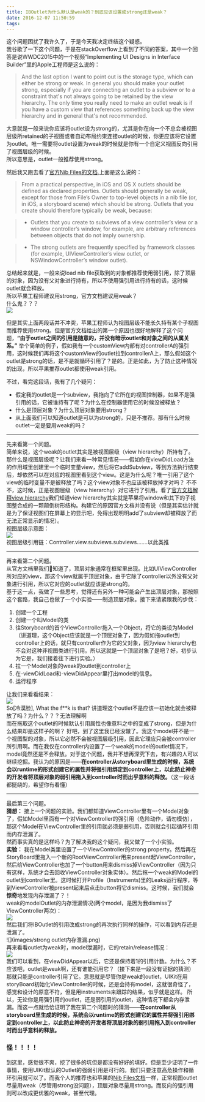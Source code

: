 ```yaml
---
title: IBOutlet为什么默认是weak的？到底应该设置成strong还是weak？
date: 2016-12-07 11:50:59
tags:
---
```

这个问题困扰了我许久了，于是今天我决定终结这个疑惑。  
我谷歌了一下这个问题，于是在stackOverflow上看到了不同的答案，其中一个回答是说WWDC2015中的一个视频“Implementing UI Designs in Interface Builder”里的Apple工程师是这么说的：  

>And the last option I want to point out is the storage type, which can either be strong or weak. In general you should make your outlet strong, especially if you are connecting an outlet to a subview or to a constraint that's not always going to be retained by the view hierarchy. The only time you really need to make an outlet weak is if you have a custom view that references something back up the view hierarchy and in general that's not recommended.  

大意就是一般来说你应该将outlet设为strong的，尤其是你在向一个不总会被视图层级所retained的子视图或者自动布局约束连接outlet的时候，你更应该将它设置为outlet。唯一需要将outlet设置为weak的时候就是你有一个自定义视图反向引用了视图层级的时候。  
所以意思是，outlet一般推荐使用strong。  

然后我又跑去看了[官方Nib Files的文档](https://developer.apple.com/library/content/documentation/Cocoa/Conceptual/LoadingResources/CocoaNibs/CocoaNibs.html#//apple_ref/doc/uid/10000051i-CH4-SW6),上面是这么说的：
>From a practical perspective, in iOS and OS X outlets should be defined as declared properties. Outlets should generally be weak, except for those from File’s Owner to top-level objects in a nib file (or, in iOS, a storyboard scene) which should be strong. Outlets that you create should therefore typically be weak, because:

>* Outlets that you create to subviews of a view controller’s view or a window controller’s window, for example, are arbitrary references between objects that do not imply ownership.  


>* The strong outlets are frequently specified by framework classes (for example, UIViewController’s view outlet, or NSWindowController’s window outlet).  

总结起来就是，一般来说load nib file获取到的对象都推荐使用弱引用，除了顶层的对象，因为没有父对象进行持有，所以不使用强引用进行持有的话，这时候outlet就会释放。  
所以苹果工程师建议用strong，官方文档建议用weak？  
什么鬼？？？  
![](images/黑人问号.png)  

但是其实上面两段话并不冲突，苹果工程师认为视图层级不能长久持有某个子视图而推荐使用strong。但是官方文档给出的第一个原因也很好地解释了这个问题，**“由于outlet之间的引用是随意的，并没有暗示outlet和对象之间的从属关系。”**  举个简单的例子，假如我有一个customView内部有对controllerA的强引用，这时候我们再将这个customView的outlet拉到controllerA上，那么假如这个outlet是strong的话，是不是就循环引用了？是的。正是如此，为了防止这种情况的出现，所以苹果推荐outlet都使用weak引用。  

不过，看完这段话，我有了几个疑问：
* 假定我的outlet是一个subview，我拖向了它所在的视图控制器，如果不是强引用的话，它被谁持有了呢？为什么在控制器使用它的时候没被释放？
* 什么是顶层对象？为什么顶层对象要用strong？
* 从上面我们可以知道outlet是可以为strong的，只是不推荐。那有什么时候outlet一定是要用weak的吗？
***
先来看第一个问题。  
简单来说，这个weak的outlet其实是被视图层级（view hierarchy）所持有了。那什么是视图层级呢？让我们来看一种常见情况——假如你在viewDidLoad方法的作用域里创建里一个临时变量view，然后将它addSubview，等到方法执行结束后，却依然可以在对应的视图里看到这个view。这是为什么呢？唯一引用了这个view的临时变量不是被释放了吗？这个view对象不也应该被释放掉才对吗？
不不不，这时候，正是视图层级（view hierarchy）对它进行了引用。看了[官方文档解释view hierarchy](https://developer.apple.com/library/content/documentation/General/Conceptual/Devpedia-CocoaApp/View%20Hierarchy.html)我们知道view hierarchy其实就是苹果将window和其下的子视图整合成的一颗颠倒树形结构。构建它的原因官方文档并没有说（但是其实估计就是为了保证视图们在屏幕上的显示吧，免得出现明明add了subview却被释放了而无法正常显示的情况）。  
视图层级示意图：  
![](images/view_hierarchy_enclose.jpg)  
视图层级引用链：Controller.view.subviews.subviews.......以此类推
***
再来看第二个问题。  
从官方文档里我们知道了，顶层对象通常在框架里出现。比如UIViewController所对应的view，那这个view就属于顶层对象，由于它除了controller以外没有父对象进行引用，所以它对应的outlet就应该是strong的。  
基于这一点，我做了一些思考，觉得还有另外一种可能会产生出顶层对象，那按照这个套路，我自己也做了一个小实验——制造顶层对象。接下来请紧跟我的步伐：
1. 创建一个工程
2. 创建一个叫Model的类
3. 往Storyboard的首个ViewController拖入一个Object，将它的类设为Model（讲道理，这个Object应该就是一个顶层对象了，因为假如拖outlet到controller上的话，就只有controller作为它的父对象，因为view hierarchy也不会对这种非视图类进行引用。所以这就是一个顶层对象了是吧？好，初步认为它是，我们接着往下进行实验。）
4. 拉一个Model对象的weak的outlet到controller上
5. 在-viewDidLoad和-viewDidAppear里打出model的信息。
6. 运行程序  

让我们来看看结果：  
![](images/littleExperimentsResult.png)  
So[冷漠脸], What the f\*\*k is that? 讲道理这个outlet不是应该一初始化就会被释放了吗？为什么？？？无法理解啊  
而在拖取这个outlet的时候默认引用属性也像意料之中的变成了strong，但是为什么结果却是这样子的啊？
好吧，到了这里我已经没辙了。我这个model并不是一个视图型的对象，所以它必然不会被视图层级引用，因此它理应只会被controller所引用啊。而在我仅在controller内设置了一个weak的model的outlet情况下，model竟然还是不会释放。对于这个问题，我并不想再深究下去，有兴趣的人可以继续挖掘。我认为的原因是——**在controller从storyboard里生成的时候，系统会以runtime的形式创建它的属性并将强引用绑定到controller上，以此防止神奇的开发者将顶层对象的弱引用拖入到controller时而出乎意料的释放。**（这一段话都挺绕的，希望你有看懂）  
***
最后第三个问题。  
**猜想：** 接上一个问题的实验。我们都知道ViewController里有一个Model对象了，假如Model里面有一个对ViewController的强引用（危险动作，请勿模仿），那这个Model在ViewController里的引用就必须是弱引用，否则就会引起循环引用而内存泄漏了。  
然而事实真的是这样吗？为了解决我的这个疑问，我又做了一个小实验。  
**实验：** 我在Model类里设置了一个ViewController的strong property。然后再在StoryBoard里拖入一个新的RootViewController用来present起ViewController，然后给ViewController也加了一个button用来dismiss掉ViewController（因为只有这样，系统才会去回收ViewController对象实体）。然后拖一个weak的Model的outlet到controller里。这时候打开Profile（Instruments)里的Leaks运行程序，等到ViewController被present起来后点击button将它dismiss。这时候，我们就会**惊奇**地发现内存泄漏了？！  
weak的modelOutlet的内存泄漏情况(两个model，是因为我dismiss了ViewController两次)：  
![](images/weak版outlet内存泄漏.png)  
然后我们将IBOutlet的引用改成strong的再次执行同样的操作，可以看到内存还是泄漏了。  
![](images/strong outlet内存泄漏.png)  
再来看看outlet为weak时，model泄漏时，它的retain/release情况：  
![](images/outlet有leaks的log.png)  
我们可以看到，在viewDidAppear以后，它还是保持着1的引用计数。为什么？不应该吧，outlet是weak啊，还有谁能引用它？（接下来是一段没有证据的猜测）那就只能是controller引用了它。意思就是尽管你是weak的outlet，UIKit在用storyBoard初始化ViewController的时候，还是会持有model，这就很奇怪了，感觉和设计的原意不符，但是用instruments来跟踪的结果，似乎就是这样。
所以，无论你是用强引用的outlet，还是弱引用的outlet，这种情况下都会内存泄漏。而这一点就恰恰证明了我在第二个问题时的猜测——**在controller从storyboard里生成的时候，系统会以runtime的形式创建它的属性并将强引用绑定到controller上，以此防止神奇的开发者将顶层对象的弱引用拖入到controller时而出乎意料的释放。**  
### 怪！！！！  
到这里，感觉很不爽，挖了很多的坑但是都没有好好的填好。但是至少证明了一件事情，使用UIKit默认的Outlet的强弱引用是可行的。我们只要注意高危操作和循环引用就可以了。而我个人的推荐也和苹果的[Nib Files文档](https://developer.apple.com/library/content/documentation/Cocoa/Conceptual/LoadingResources/CocoaNibs/CocoaNibs.html#//apple_ref/doc/uid/10000051i-CH4-SW6)一样，正常视图outlet尽量用weak（尽管用strong没问题），顶层对象尽量用strong。而反向的强引用则可以改成更优雅的weak，甚至代理。
